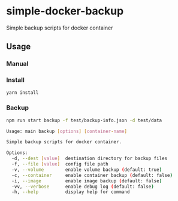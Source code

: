 # simple-docker-backup

Simple backup scripts for docker container

## Usage

### Manual

### Install

```bash
yarn install
```

### Backup

```bash
npm run start backup -f test/backup-info.json -d test/data
```

```bash
Usage: main backup [options] [container-name]

Simple backup scripts for docker container.

Options:
  -d, --dest [value]  destination directory for backup files
  -f, --file [value]  config file path
  -v, --volume        enable volume backup (default: true)
  -c, --container     enable container backup (default: false)
  -i, --image         enable image backup (default: false)
  -vv, --verbose      enable debug log (default: false)
  -h, --help          display help for command
```
